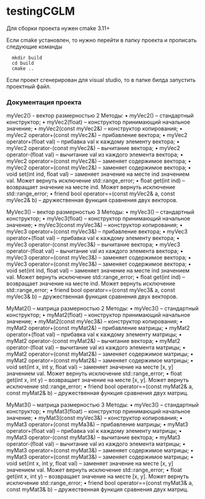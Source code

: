# testingCGLM
Для сборки проекта нужен cmake 3.11+

Если cmake установлен, то нужно перейти в папку проекта и прописать следующие команды 
```
  mkdir build
  cd build
  cmake ..
```

Если проект сгенерирован для visual studio, то в папке билда запустить проектный файл.

### Документация проекта
myVec2() - вектор размерностью 2
Методы:
    • myVec2() – стандартный конструктор;
    • myVec2(float) – конструктор принимающий начальное значение;
    • myVec2(const myVec2&) – конструктор копирования;
    • myVec2 operator+(const myVec2&) – прибавление вектора;
    • myVec2 operator+(float val) – прибавка val к каждому элементу вектора;
    • myVec2 operator-(const myVec2&) – вычитание вектора;
    • myVec2 operator-(float val) – вычитание val из каждого элемента вектора;
    • myVec2 operator=(const myVec2&) – заменяет содержимое вектора;
    • myVec2 operator=(const myVec2&) – заменяет содержимое вектора;
    • void set(int ind, float val) – заменяет значение на месте ind значением val. Может вернуть исключение std::range_error;
    • float get(int ind) – возвращает значение на месте ind. Может вернуть исключение std::range_error;
    • friend bool operator==(const myVec2& a, const myVec2& b) – дружественная функция сравнения двух векторов.

MyVec3() – вектор размерностью 3
Методы:
    • myVec3() – стандартный конструктор;
    • myVec3(float) – конструктор принимающий начальное значение;
    • myVec3(const myVec3&) – конструктор копирования;
    • myVec3 operator+(const myVec3&) – прибавление вектора;
    • myVec3 operator+(float val) – прибавка val к каждому элементу вектора;
    • myVec3 operator-(const myVec3&) – вычитание вектора;
    • myVec3 operator-(float val) – вычитание val из каждого элемента вектора;
    • myVec3 operator=(const myVec3&) – заменяет содержимое вектора;
    • myVec3 operator=(const myVec3&) – заменяет содержимое вектора;
    • void set(int ind, float val) – заменяет значение на месте ind значением val. Может вернуть исключение std::range_error;
    • float get(int ind) – возвращает значение на месте ind. Может вернуть исключение std::range_error;
    • friend bool operator==(const myVec3& a, const myVec3& b) – дружественная функция сравнения двух векторов.

MyMat2() – матрица размерностью 2
Методы:
    • myVec3() – стандартный конструктор;
    • myMat2(float) – конструктор принимающий начальное значение;
    • myMat2(const myVec3&) – конструктор копирования;
    • myMat2 operator+(const myMat2&) – прибавление матрицы;
    • myMat2 operator+(float val) – прибавка val к каждому элементу матрицы;
    • myMat2 operator-(const myMat2&) – вычитание вектора;
    • myMat2 operator-(float val) – вычитание val из каждого элемента матрицы;
    • myMat2 operator=(const myMat2&) – заменяет содержимое матрицы;
    • myMat2 operator=(const myMat2&) – заменяет содержимое матрицы;
    • void set(int x, int y, float val) – заменяет значение на месте [x, y] значением val. Может вернуть исключение std::range_error;
    • float get(int x, int y) – возвращает значение на месте [x, y]. Может вернуть исключение std::range_error;
    • friend bool operator==(const myMat2& a, const myMat2& b) – дружественная функция сравнения двух матриц.

MyMat3() – матрица размерностью 3
Методы:
    • myVec3() – стандартный конструктор;
    • myMat3(float) – конструктор принимающий начальное значение;
    • myMat3(const myVec3&) – конструктор копирования;
    • myMat3 operator+(const myMa3&) – прибавление матрицы;
    • myMat3 operator+(float val) – прибавка val к каждому элементу матрицы;
    • myMat3 operator-(const myMat3&) – вычитание вектора;
    • myMat3 operator-(float val) – вычитание val из каждого элемента матрицы;
    • myMat3 operator=(const myMat3&) – заменяет содержимое матрицы;
    • myMat3 operator=(const myMat3&) – заменяет содержимое матрицы;
    • void set(int x, int y, float val) – заменяет значение на месте [x, y] значением val. Может вернуть исключение std::range_error;
    • float get(int x, int y) – возвращает значение на месте [x, y]. Может вернуть исключение std::range_error;
    • friend bool operator==(const myMat3& a, const myMat3& b) – дружественная функция сравнения двух матриц.
